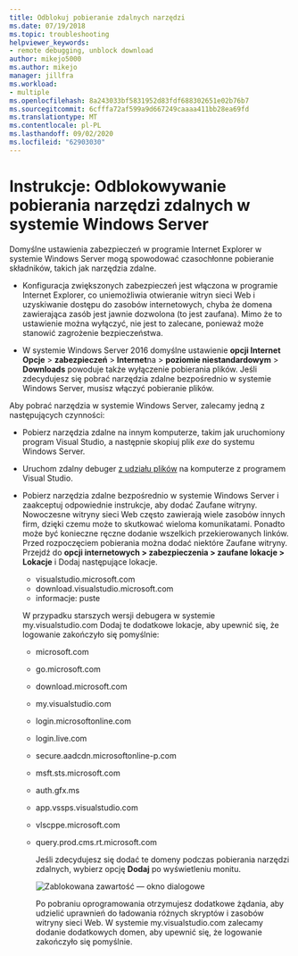 ```yaml
---
title: Odblokuj pobieranie zdalnych narzędzi
ms.date: 07/19/2018
ms.topic: troubleshooting
helpviewer_keywords:
- remote debugging, unblock download
author: mikejo5000
ms.author: mikejo
manager: jillfra
ms.workload:
- multiple
ms.openlocfilehash: 8a243033bf5831952d83fdf688302651e02b76b7
ms.sourcegitcommit: 6cfffa72af599a9d667249caaaa411bb28ea69fd
ms.translationtype: MT
ms.contentlocale: pl-PL
ms.lasthandoff: 09/02/2020
ms.locfileid: "62903030"
---
```

# <a name="how-to-unblock-the-download-of-the-remote-tools-on-windows-server"></a>Instrukcje: Odblokowywanie pobierania narzędzi zdalnych w systemie Windows Server

Domyślne ustawienia zabezpieczeń w programie Internet Explorer w systemie Windows Server mogą spowodować czasochłonne pobieranie składników, takich jak narzędzia zdalne.

* Konfiguracja zwiększonych zabezpieczeń jest włączona w programie Internet Explorer, co uniemożliwia otwieranie witryn sieci Web i uzyskiwanie dostępu do zasobów internetowych, chyba że domena zawierająca zasób jest jawnie dozwolona (to jest zaufana). Mimo że to ustawienie można wyłączyć, nie jest to zalecane, ponieważ może stanowić zagrożenie bezpieczeństwa.

* W systemie Windows Server 2016 domyślne ustawienie **opcji Internet Opcje**  >  **zabezpieczeń**  >  **Internet**na  >  **poziomie niestandardowym**  >  **Downloads** powoduje także wyłączenie pobierania plików. Jeśli zdecydujesz się pobrać narzędzia zdalne bezpośrednio w systemie Windows Server, musisz włączyć pobieranie plików.

Aby pobrać narzędzia w systemie Windows Server, zalecamy jedną z następujących czynności:

* Pobierz narzędzia zdalne na innym komputerze, takim jak uruchomiony program Visual Studio, a następnie skopiuj plik *exe* do systemu Windows Server.

* Uruchom zdalny debuger [z udziału plików](../debugger/remote-debugging.md#fileshare_msvsmon) na komputerze z programem Visual Studio.

* Pobierz narzędzia zdalne bezpośrednio w systemie Windows Server i zaakceptuj odpowiednie instrukcje, aby dodać Zaufane witryny. Nowoczesne witryny sieci Web często zawierają wiele zasobów innych firm, dzięki czemu może to skutkować wieloma komunikatami. Ponadto może być konieczne ręczne dodanie wszelkich przekierowanych linków. Przed rozpoczęciem pobierania można dodać niektóre Zaufane witryny. Przejdź do **opcji internetowych > zabezpieczenia > zaufane lokacje > Lokacje** i Dodaj następujące lokacje.

  * visualstudio.microsoft.com
  * download.visualstudio.microsoft.com
  * informacje: puste

  W przypadku starszych wersji debugera w systemie my.visualstudio.com Dodaj te dodatkowe lokacje, aby upewnić się, że logowanie zakończyło się pomyślnie:

  * microsoft.com
  * go.microsoft.com
  * download.microsoft.com
  * my.visualstudio.com
  * login.microsoftonline.com
  * login.live.com
  * secure.aadcdn.microsoftonline-p.com
  * msft.sts.microsoft.com
  * auth.gfx.ms
  * app.vssps.visualstudio.com
  * vlscppe.microsoft.com
  * query.prod.cms.rt.microsoft.com

    Jeśli zdecydujesz się dodać te domeny podczas pobierania narzędzi zdalnych, wybierz opcję **Dodaj** po wyświetleniu monitu.

    ![Zablokowana zawartość — okno dialogowe](../debugger/media/remotedbg-blocked-content.png)

    Po pobraniu oprogramowania otrzymujesz dodatkowe żądania, aby udzielić uprawnień do ładowania różnych skryptów i zasobów witryny sieci Web. W systemie my.visualstudio.com zalecamy dodanie dodatkowych domen, aby upewnić się, że logowanie zakończyło się pomyślnie.